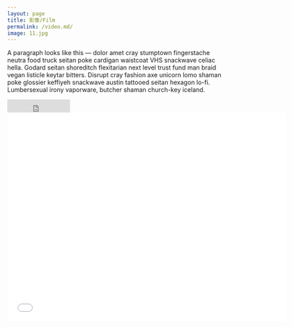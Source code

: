 ```yaml
---
layout: page
title: 影像/Film
permalink: /video.md/
image: 11.jpg
---
```

A paragraph looks like this — dolor amet cray stumptown fingerstache neutra food truck seitan poke cardigan waistcoat VHS snackwave celiac hella. Godard seitan shoreditch flexitarian next level trust fund man braid vegan listicle keytar bitters. Disrupt cray fashion axe unicorn lomo shaman poke glossier keffiyeh snackwave austin tattooed seitan hexagon lo-fi. Lumbersexual irony vaporware, butcher shaman church-key iceland.


<embed src="https://www.zhihu.com/video/1106389872612454400" autostart="false" height="30" width="144" />

<iframe frameborder=”0″ allowfullscreen=”true”  autostart="false" height="480" width="640" src=”https://www.zhihu.com/video/1106389872612454400″></iframe>
